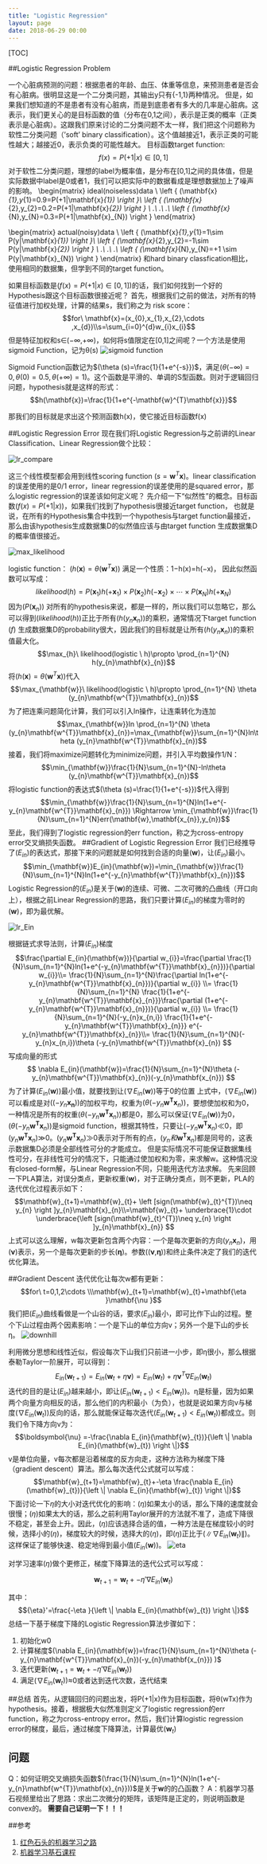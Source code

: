 ```yaml
---
title: "Logistic Regression"
layout: page
date: 2018-06-29 00:00
---
```


[TOC]

##Logistic Regression Problem

一个心脏病预测的问题：根据患者的年龄、血压、体重等信息，来预测患者是否会有心脏病。很明显这是一个二分类问题，其输出y只有{-1,1}两种情况。
但是，如果我们想知道的不是患者有没有心脏病，而是到底患者有多大的几率是心脏病。这表示，我们更关心的是目标函数的值（分布在0,1之间），表示是正类的概率（正类表示是心脏病）。这跟我们原来讨论的二分类问题不太一样，我们把这个问题称为软性二分类问题（’soft’ binary classification）。这个值越接近1，表示正类的可能性越大；越接近0，表示负类的可能性越大。
目标函数target function: $$f(x)=P(+1|x)\in [0,1]$$
对于软性二分类问题，理想的label为概率值，是分布在[0,1]之间的具体值，但是实际数据中label是0或者1，我们可以把实际中的数据看成是理想数据加上了噪声的影响。
\begin{matrix}
 ideal(noiseless)data \\ 
 \left \{ (\mathbf{x}_{1},y_{1}=0.9=P(+1|\mathbf{x}_{1}) \right \}\\
 \left \{ (\mathbf{x}_{2},y_{2}=0.2=P(+1|\mathbf{x}_{2}) \right \}  \\
 .\\
.\\
.\\
\left \{ (\mathbf{x}_{N},y_{N}=0.3=P(+1|\mathbf{x}_{N}) \right \}
\end{matrix}

\begin{matrix}
 actual(noisy)data \\ 
 \left \{ (\mathbf{x}_{1},y_{1}=1\sim P(y|\mathbf{x}_{1}) \right \}\\
 \left \{ (\mathbf{x}_{2},y_{2}=-1\sim P(y|\mathbf{x}_{2}) \right \}  \\
 .\\
.\\
.\\
\left \{ (\mathbf{x}_{N},y_{N}=+1 \sim P(y|\mathbf{x}_{N}) \right \}
\end{matrix}
和hard binary classfication相比，使用相同的数据集，但学到不同的target function。

如果目标函数是$(f(x)=P(+1|x)∈[0,1])$的话，我们如何找到一个好的Hypothesis跟这个目标函数很接近呢？
首先，根据我们之前的做法，对所有的特征值进行加权处理，计算的结果s，我们称之为 risk score：
$$for\  \mathbf{x}=(x_{0},x_{1},x_{2},\cdots ,x_{d})\\s=\sum_{i=0}^{d}w_{i}x_{i}$$
但是特征加权和s∈(−∞,+∞)，如何将s值限定在[0,1]之间呢？一个方法是使用sigmoid Function，记为θ(s)
<img src="/wiki/static/images/logistic_regression/sigmoid.png" alt="sigmoid function"/>

Sigmoid Function函数记为$(\theta (s)=\frac{1}{1+e^{-s}})$，满足$(\theta (-\infty)=0,\theta (0)=0.5,\theta (+\infty)=1)$。这个函数是平滑的、单调的S型函数。则对于逻辑回归问题，hypothesis就是这样的形式：
$$h(\mathbf{x})=\frac{1}{1+e^{-\mathbf{w}^{T}\mathbf{x}}}$$

那我们的目标就是求出这个预测函数h(x)，使它接近目标函数f(x)

##Logistic Regression Error
现在我们将Logistic Regression与之前讲的Linear Classification、Linear Regression做个比较：

<img src="/wiki/static/images/logistic_regression/lr_compare.png" alt="lr_compare"/>

这三个线性模型都会用到线性scoring function $( s=\mathbf{w}^{T}\mathbf{x})$。linear classification的误差使用的是0/1 error，linear regression的误差使用的是squared error，那么logistic regression的误差该如何定义呢？
先介绍一下“似然性”的概念。目标函数$(f(x)=P(+1|x))$，如果我们找到了hypothesis很接近target function， 也就是说，在所有的Hypothesis集合中找到一个hypothesis与target function最接近，那么由该hypothesis生成数据集D的似然值应该与由target function 生成数据集D的概率值很接近。

<img src="/wiki/static/images/logistic_regression/max_likelihood.png" alt="max_likelihood"/>

logistic function：
$(h(\mathbf{x})=\theta (\mathbf{w}^{T}\mathbf{x}))$ 满足一个性质：1−h(x)=h(−x)， 因此似然函数可以写成：
$$likelihood(h)=P(\mathbf{x}_{1})h(+\mathbf{x}_{1})\times P(\mathbf{x}_{2})h(-\mathbf{x}_{2})\times \cdots \times P(\mathbf{x}_{N})h(+\mathbf{x}_{N})$$
因为$(P(\mathbf{x}_{n}))$
对所有的hypothesis来说，都是一样的，所以我们可以忽略它，那么可以得到$(likelihood(h))$正比于所有$(h(y_{n}\mathbf{x}_{n}))$的乘积，通常情况下target function $(f)$ 生成数据集D的probability很大，因此我们的目标就是让所有$(h(y_{n}\mathbf{x}_{n}))$的乘积值最大化。
$$\max_{h}\ likelihood(logistic \ h)\propto \prod_{n=1}^{N} h(y_{n}\mathbf{x}_{n})$$
将$( h(\mathbf{x})=\theta (\mathbf{w}^{T}\mathbf{x}))$代入
$$\max_{\mathbf{w}}\ likelihood(logistic \ h)\propto \prod_{n=1}^{N} \theta (y_{n}\mathbf{w^{T}}\mathbf{x}_{n})$$
为了把连乘问题简化计算，我们可以引入ln操作，让连乘转化为连加
$$\max_{\mathbf{w}}ln \prod_{n=1}^{N} \theta (y_{n}\mathbf{w^{T}}\mathbf{x}_{n})=\max_{\mathbf{w}}\sum_{n=1}^{N}ln\theta (y_{n}\mathbf{w^{T}}\mathbf{x}_{n})$$
接着，我们将maximize问题转化为minimize问题，并引入平均数操作1/N：
$$\min_{\mathbf{w}}\frac{1}{N}\sum_{n=1}^{N}-ln\theta (y_{n}\mathbf{w^{T}}\mathbf{x}_{n})$$
将logistic function的表达式$(\theta (s)=\frac{1}{1+e^{-s}})$代入得到
$$\min_{\mathbf{w}}\frac{1}{N}\sum_{n=1}^{N}ln(1+e^{-y_{n}\mathbf{w^{T}}\mathbf{x}_{n}}) \Rightarrow \min_{\mathbf{w}}\frac{1}{N}\sum_{n=1}^{N}err(\mathbf{w},\mathbf{x_{n}},y_{n})$$
至此，我们得到了logistic regression的err function，称之为cross-entropy error交叉熵损失函数。
##Gradient of Logistic Regression Error
我们已经推导了$(E_{in})$的表达式，那接下来的问题就是如何找到合适的向量$(\mathbf{w})$，让$(E_{in})$最小。
$$\min_{\mathbf{w}}E_{in}(\mathbf{w})=\min_{\mathbf{w}}\frac{1}{N}\sum_{n=1}^{N}ln(1+e^{-y_{n}\mathbf{w^{T}}\mathbf{x}_{n}})$$
Logistic Regression的$(E_{in})$是关于$(\mathbf{w})$的连续、可微、二次可微的凸曲线（开口向上），根据之前Linear Regression的思路，我们只要计算$(E_{in})$的梯度为零时的$(\mathbf{w})$，即为最优解。

<img src="/wiki/static/images/logistic_regression/lr_Ein.png" alt="lr_Ein"/>

根据链式求导法则，计算$(E_{in})$梯度
$$\frac{\partial E_{in}(\mathbf{w})}{\partial w_{i}}=\frac{\partial \frac{1}{N}\sum_{n=1}^{N}ln(1+e^{-y_{n}\mathbf{w^{T}}\mathbf{x}_{n}})}{\partial w_{i}}\\= \frac{1}{N}\sum_{n=1}^{N}\frac{\partial ln(1+e^{-y_{n}\mathbf{w^{T}}\mathbf{x}_{n}})}{\partial w_{i}} \\=     \frac{1}{N}\sum_{n=1}^{N} \frac{1}{1+e^{-y_{n}\mathbf{w^{T}}\mathbf{x}_{n}}}\frac{\partial (1+e^{-y_{n}\mathbf{w^{T}}\mathbf{x}_{n}})}{\partial w_{i}}    \\=    \frac{1}{N}\sum_{n=1}^{N}(-y_{n}x_{n,i}) \frac{1}{1+e^{-y_{n}\mathbf{w^{T}}\mathbf{x}_{n}}} e^{-y_{n}\mathbf{w^{T}}\mathbf{x}_{n}}\\= \frac{1}{N}\sum_{n=1}^{N}(-y_{n}x_{n,i})\theta (-y_{n}\mathbf{w^{T}}\mathbf{x}_{n})
$$
写成向量的形式
$$
\nabla E_{in}(\mathbf{w})=\frac{1}{N}\sum_{n=1}^{N}\theta (-y_{n}\mathbf{w^{T}}\mathbf{x}_{n})(-y_{n}\mathbf{x_{n}})
$$
为了计算$(E_{in}(\mathbf{w}))$最小值，就要找到让$(
\nabla E_{in}(\mathbf{w}))$等于0的位置
上式中，$(
\nabla E_{in}(\mathbf{w}))$可以看成是对$((-y_{n}\mathbf{x_{n}}))$的加权平均，权重为$(\theta (-y_{n}\mathbf{w^{T}}\mathbf{x}_{n}))$，要想使加权和为0，一种情况是所有的权重$(\theta (-y_{n}\mathbf{w^{T}}\mathbf{x}_{n}))$都是0，那么可以保证$(
\nabla E_{in}(\mathbf{w}))$为0，$(\theta (-y_{n}\mathbf{w^{T}}\mathbf{x}_{n}))$是sigmoid function，根据其特性，只要让$(-y_{n}\mathbf{w^{T}}\mathbf{x}_{n})$≪0，即$(y_{n}\mathbf{w^{T}}\mathbf{x}_{n})$≫0。$(y_{n}\mathbf{w^{T}}\mathbf{x}_{n})$≫0表示对于所有的点，$(y_{n}和\mathbf{w^{T}}\mathbf{x}_{n})$都是同号的，这表示数据集D必须是全部线性可分的才能成立。
但是实际情况不可能保证数据集线性可分，在非线性可分的情况下，只能通过使加权和为零，来求解w。这种情况没有closed-form解，与Linear Regression不同，只能用迭代方法求解。
先来回顾一下PLA算法，对误分类点，更新权重$(\mathbf{w})$，对于正确分类点，则不更新，PLA的迭代优化过程表示如下：
$$\mathbf{w}_{t+1}=\mathbf{w}_{t}+ \left [sign(\mathbf{w}_{t}^{T})\neq y_{n}   \right ]y_{n}\mathbf{x}_{n}\\=\mathbf{w}_{t}+ \underbrace{1}\cdot \underbrace{\left [sign(\mathbf{w}_{t}^{T})\neq y_{n}   \right ]y_{n}\mathbf{x}_{n}} $$
上式可以这么理解，w每次更新包含两个内容：一个是每次更新的方向$(y_{n}\mathbf{x}_{n})$，用$(\mathbf{\nu })$表示，另一个是每次更新的步长$(\mathbf{\eta })$。参数($(\mathbf{\nu }$,$\mathbf{\eta })$)和终止条件决定了我们的迭代优化算法。

##Gradient Descent
迭代优化让每次w都有更新：
$$for\ t=0,1,2\cdots \\\mathbf{w}_{t+1}=\mathbf{w}_{t}+\mathbf{\eta }\mathbf{\nu }$$
我们把$(E_{in})$曲线看做是一个山谷的话，要求$(E_{in})$最小，即可比作下山的过程。整个下山过程由两个因素影响：一个是下山的单位方向v；另外一个是下山的步长η。
<img src="/wiki/static/images/logistic_regression/downhill.png" alt="downhill"/>

利用微分思想和线性近似，假设每次下山我们只前进一小步，即η很小，那么根据泰勒Taylor一阶展开，可以得到：
$$E_{in}(\mathbf{w}_{t+1})=E_{in}(\mathbf{w}_{t}+\eta\boldsymbol{\nu } )=E_{in}(\mathbf{w}_{t})+\eta\boldsymbol{\nu }^{T}
\nabla E_{in}(\mathbf{w}_{t})$$
迭代的目的是让$(E_{in})$越来越小，即让$(E_{in}(\mathbf{w}_{t+1}) < E_{in}(\mathbf{w}_{t}))$。η是标量，因为如果两个向量方向相反的话，那么他们的内积最小（为负），也就是说如果方向v与梯度$(\nabla E_{in}(\mathbf{w}_{t}))$反向的话，那么就能保证每次迭代$(E_{in}(\mathbf{w}_{t+1}) < E_{in}(\mathbf{w}_{t}))$都成立。则我们令下降方向v为：
$$\boldsymbol{\nu} =-\frac{\nabla E_{in}(\mathbf{w}_{t})}{\left \| \nabla E_{in}(\mathbf{w}_{t}) \right \|}$$
v是单位向量，v每次都是沿着梯度的反方向走，这种方法称为梯度下降（gradient descent）算法。那么每次迭代公式就可以写成：
$$\mathbf{w}_{t+1}=\mathbf{w}_{t}+-\eta \frac{\nabla E_{in}(\mathbf{w}_{t})}{\left \| \nabla E_{in}(\mathbf{w}_{t}) \right \|}$$
下面讨论一下$\eta$的大小对迭代优化的影响：$(\eta)$如果太小的话，那么下降的速度就会很慢；$(\eta$)如果太大的话，那么之前利用Taylor展开的方法就不准了，造成下降很不稳定，甚至会上升。因此，$(\eta)$应该选择合适的值，一种方法是在梯度较小的时候，选择小的$(\eta)$，梯度较大的时候，选择大的$(\eta)$，即$(\eta)$正比于$(\left \| \nabla E_{in}(\mathbf{w}_{t}) \right \|)$。这样保证了能够快速、稳定地得到最小值$(E_{in}(\mathbf{w}))$。
<img src="/wiki/static/images/logistic_regression/eta.png" alt="eta"/>

对学习速率$(\eta)$做个更修正，梯度下降算法的迭代公式可以写成：

$$\mathbf{w}_{t+1}=\mathbf{w}_{t}+-{\eta}'\nabla E_{in}(\mathbf{w}_{t})$$

其中：
$${\eta}'=\frac{-\eta }{\left \| \nabla E_{in}(\mathbf{w}_{t}) \right \|}$$
总结一下基于梯度下降的Logistic Regression算法步骤如下：

 1. 初始化w0 
 2. 计算梯度$(\nabla E_{in}(\mathbf{w})=\frac{1}{N}\sum_{n=1}^{N}\theta (-y_{n}\mathbf{w^{T}}\mathbf{x}_{n})(-y_{n}\mathbf{x_{n}})
)$
 3. 迭代更新$(\mathbf{w}_{t+1}=\mathbf{w}_{t}+-{\eta}'\nabla E_{in}(\mathbf{w}_{t}))$
 4. 满足$(\nabla E_{in}(\mathbf{w}_{t}))$≈0或者达到迭代次数，迭代结束

##总结
首先，从逻辑回归的问题出发，将P(+1|x)作为目标函数，将θ(wTx)作为hypothesis。接着，根据极大似然准则定义了logistic regression的err function，称之为cross-entropy error。然后，我们计算logistic regression error的梯度，最后，通过梯度下降算法，计算最优$(\mathbf{w}_{t})$

## 问题
Q：如何证明交叉熵损失函数$(\frac{1}{N}\sum_{n=1}^{N}ln(1+e^{-y_{n}\mathbf{w^{T}}\mathbf{x}_{n}}))$是关于$\mathbf{w}$的的凸函数？
A：机器学习基石视频里给出了思路：求出二次微分的矩阵，该矩阵是正定的，则说明函数是convex的。
**需要自己证明一下！！！**

##参考

 1. [红色石头的机器学习之路](https://redstonewill.github.io/2018/03/17/10/)
 2. [机器学习基石课程](https://www.bilibili.com/video/av12463015/?p=41)